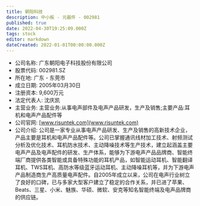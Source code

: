```yaml
---
title: 朝阳科技
description: 中小板 - 元器件 - 002981
published: true
date: 2022-04-30T19:25:09.000Z
tags: stock
editor: markdown
dateCreated: 2022-01-01T00:00:00.000Z
---
```


- 公司名称: 广东朝阳电子科技股份有限公司
- 股票代码: 002981.SZ
- 所在地: 广东 - 东莞市
- 成立日期: 2005年03月30日
- 注册资本: 9,600万元
- 法定代表人: 沈庆凯
- 主营业务: 主营业务:从事电声部件及电声产品研发，生产及销售;主要产品:耳机和电声产品配件等
- 公司官网: [www.risuntek.com](www.risuntek.com)
- 公司介绍: 公司是一家专业从事电声产品研发、生产及销售的高新技术企业，产品主要是耳机和电声产品配件等。公司已掌握通讯线材加工技术、射频测试分析及优化技术、耳机防水技术、主动降噪技术等生产技术，建立起涵盖主要电声产品及电声配件的研发、生产体系，能够为下游电声产品品牌商、智能终端厂商提供各类智能或具备特殊功能的耳机产品，如智能运动耳机、智能翻译耳机、TWS耳机、高防水等级蓝牙运动耳机、主动降噪耳机等，并为下游电声产品制造商生产高质量电声配件。自2005年成立以来，公司在电声行业树立了良好的口碑，已与多家大型客户建立了稳定的合作关系，并已进了苹果、Beats、三星、小米、魅族、华硕、微软、安克等知名智能终端及电声品牌商的供应链。



